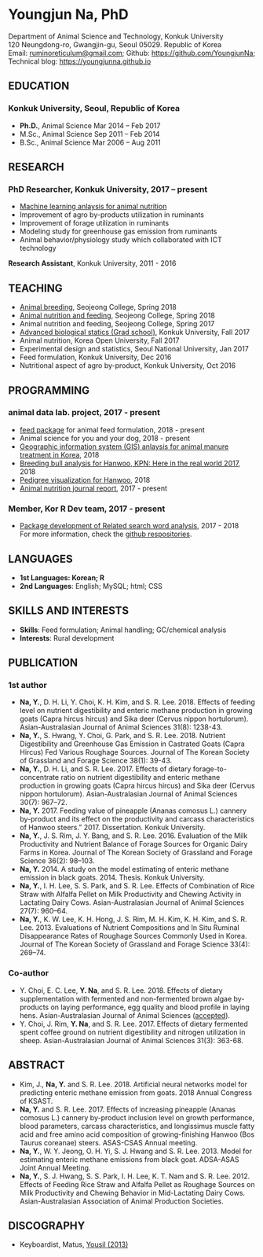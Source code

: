 # Youngjun Na, PhD   
Department of Animal Science and Technology, Konkuk University  
120 Neungdong-ro, Gwangjin-gu, Seoul 05029. Republic of Korea  
Email: ruminoreticulum@gmail.com; Github: https://github.com/YoungjunNa; Technical blog: https://youngjunna.github.io  

## EDUCATION
### **Konkuk University**, Seoul, Republic of Korea  
- **Ph.D.**, Animal Science	Mar 2014 – Feb 2017  
- M.Sc., Animal Science	Sep 2011 – Feb 2014  
- B.Sc., Animal Science	Mar 2006 – Aug 2011  
  
## RESEARCH   
### **PhD Researcher**, Konkuk University, 2017 – present  
- [Machine learning anlaysis for animal nutrition](https://github.com/YoungjunNa/machine_learning_animal_sci)  
- Improvement of agro by-products utilization in ruminants  
- Improvement of forage utilization in ruminants  
- Modeling study for greenhouse gas emission from ruminants  
- Animal behavior/physiology study which collaborated with ICT technology  
  
**Research Assistant**, Konkuk University, 2011 - 2016  

## TEACHING   
- [Animal breeding](https://github.com/YoungjunNa/2018_breeding_science), Seojeong College, Spring 2018
- [Animal nutrition and feeding](https://github.com/YoungjunNa/2018_animal_nutrition_and_feeding), Seojeong College, Spring 2018
- Animal nutrition and feeding, Seojeong College, Spring 2017  
- [Advanced biological statics (Grad school)](https://github.com/YoungjunNa/2017_advanced_biological_statics), Konkuk University, Fall 2017  
- Animal nutrition, Korea Open University, Fall 2017
- Experimental design and statistics, Seoul National University, Jan 2017  
- Feed formulation, Konkuk University, Dec 2016  
- Nutritional aspect of agro by-product, Konkuk University, Oct 2016  

## PROGRAMMING   
### animal data lab. project, 2017 - present  
- [feed package](https://github.com/YoungjunNa/feed) for animal feed formulation, 2018 - present  
- Animal science for you and your dog, 2018 - present  
- [Geographic information system (GIS) anlaysis for animal manure treatment in Korea](https://github.com/YoungjunNa/GIS-livestock-manure.git), 2018  
- [Breeding bull analysis for Hanwoo, KPN: Here in the real world 2017](https://youngjunna.github.io/adatalab/kpn-2017-sample.html), 2018
- [Pedigree visualization for Hanwoo](https://youngjunna.github.io/2018/04/10/kpn-network-full/), 2018  
- [Animal nutrition journal report](https://youngjunna.github.io/2018/07/04/animal-nutrition-journal-report/), 2017 - present  

### Member, Kor R Dev team, 2017 - present
- [Package development of Related search word analysis](https://github.com/lovetoken/rdevteam), 2017 - 2018  
For more information, check the [github respositories](https://github.com/YoungjunNa?tab=repositories).

## LANGUAGES  
- **1st Languages: Korean; R**  
- **2nd Languages**: English; MySQL; html; CSS  

## SKILLS AND INTERESTS
- **Skills**: Feed formulation; Animal handling; GC/chemical analysis  
- **Interests**: Rural development  

## PUBLICATION  
### 1st author
- **Na, Y.**, D. H. Li, Y. Choi, K. H. Kim, and S. R. Lee. 2018. 
Effects of feeding level on nutrient digestibility and enteric methane production in growing goats (Capra hircus hircus) and Sika deer (Cervus nippon hortulorum). Asian-Australasian Journal of Animal Sciences 31(8): 1238-43.  
- **Na, Y.**, S. Hwang, Y. Choi, G. Park, and S. R. Lee. 2018. Nutrient Digestibility and Greenhouse Gas Emission in Castrated Goats 
(Capra Hircus) Fed Various Roughage Sources. Journal of The Korean Society of Grassland and Forage Science 38(1): 39-43.  
- **Na, Y.**, D. H. Li, and S. R. Lee. 2017. Effects of dietary forage-to-concentrate ratio on nutrient digestibility and enteric methane production in growing goats (Capra hircus hircus) and Sika deer (Cervus nippon hortulorum). Asian-Australasian Journal of Animal Sciences 30(7): 967–72.  
- **Na, Y.** 2017. Feeding value of pineapple (Ananas comosus L.) cannery by-product and its effect on the productivity and carcass characteristics of Hanwoo steers.” 2017. Dissertation. Konkuk University.  
- **Na, Y.**, J. S. Rim, J. Y. Bang, and S. R. Lee. 2016. Evaluation of the Milk Productivity and Nutrient Balance of Forage Sources for Organic Dairy Farms in Korea. Journal of The Korean Society of Grassland and Forage Science 36(2): 98–103.   
- **Na, Y.** 2014. A study on the model estimating of enteric methane emission in black goats. 2014. Thesis. Konkuk University.  
- **Na, Y.**, I. H. Lee, S. S. Park, and S. R. Lee. Effects of Combination of Rice Straw with Alfalfa Pellet on Milk Productivity and Chewing Activity in Lactating Dairy Cows. Asian-Australasian Journal of Animal Sciences 27(7): 960–64.  
- **Na, Y.**, K. W. Lee, K. H. Hong, J. S. Rim, M. H. Kim, K. H. Kim, and S. R. Lee. 2013. Evaluations of Nutrient Compositions and In Situ Ruminal Disappearance Rates of Roughage Sources Commonly Used in Korea. Journal of The Korean Society of Grassland and Forage Science 33(4): 269–74.  

### Co-author
- Y. Choi, E. C. Lee, **Y. Na**, and S. R. Lee. 2018. Effects of dietary supplementation with fermented and non-fermented brown algae by-products on laying performance, egg quality and blood profile in laying hens. Asian-Australasian Journal of Animal Sciences ([accepted](https://www.ajas.info/journal/view.php?number=23975)).
- Y. Choi, J. Rim, **Y. Na**, and S. R. Lee. 2017. Effects of dietary fermented spent coffee ground on nutrient digestibility and nitrogen utilization in sheep. Asian-Australasian Journal of Animal Sciences 31(3): 363-68.

## ABSTRACT 
- Kim, J., **Na, Y.** and S. R. Lee. 2018. Artificial neural networks  model for predicting enteric methane emission from goats. 2018 Annual Congress of KSAST.  
- **Na, Y.** and S. R. Lee. 2017. Effects of increasing pineapple (Ananas comosus L.) cannery by-product inclusion level on growth performance, blood parameters, carcass characteristics, and longissimus muscle fatty acid and free amino acid composition of growing-finishing Hanwoo (Bos Taurus coreanae) steers. ASAS-CSAS Annual meeting.   
- **Na, Y.**, W. Y. Jeong, O. H. Yi, S. J. Hwang and S. R. Lee. 2013. Model for estimating enteric methane emissions from black goat. ADSA-ASAS Joint Annual Meeting.  
- **Na, Y.**, S. J. Hwang, S. S. Park, I. H. Lee, K. T. Nam and S. R. Lee. 2012. Effects of Feeding Rice Straw and Alfalfa Pellet as Roughage Sources on Milk Productivity and Chewing Behavior in Mid-Lactating Dairy Cows. Asian-Australasian Association of Animal Production Societies.  

## DISCOGRAPHY
- Keyboardist, Matus, [Yousil (2013)](http://www.melon.com/album/detail.htm?albumId=2094686)  
